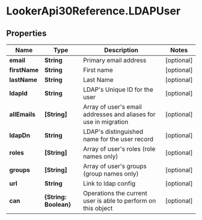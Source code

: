 # LookerApi30Reference.LDAPUser

## Properties
Name | Type | Description | Notes
------------ | ------------- | ------------- | -------------
**email** | **String** | Primary email address | [optional] 
**firstName** | **String** | First name | [optional] 
**lastName** | **String** | Last Name | [optional] 
**ldapId** | **String** | LDAP&#39;s Unique ID for the user | [optional] 
**allEmails** | **[String]** | Array of user&#39;s email addresses and aliases for use in migration | [optional] 
**ldapDn** | **String** | LDAP&#39;s distinguished name for the user record | [optional] 
**roles** | **[String]** | Array of user&#39;s roles (role names only) | [optional] 
**groups** | **[String]** | Array of user&#39;s groups (group names only) | [optional] 
**url** | **String** | Link to ldap config | [optional] 
**can** | **{String: Boolean}** | Operations the current user is able to perform on this object | [optional] 


